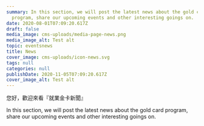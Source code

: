 ```yaml
---
summary: In this section, we will post the latest news about the gold card
  program, share our upcoming events and other interesting goings on.
date: 2020-08-01T07:09:20.617Z
draft: false
media_image: cms-uploads/media-page-news.png
media_image_alt: Test alt
topic: eventsnews
title: News
cover_image: cms-uploads/icon-news.svg
tags: null
categories: null
publishDate: 2020-11-05T07:09:20.617Z
cover_image_alt: Test alt
---
```

您好，歡迎來看『就業金卡新聞』

In this section, we will post the latest news about the gold card program, share our upcoming events and other interesting goings on.